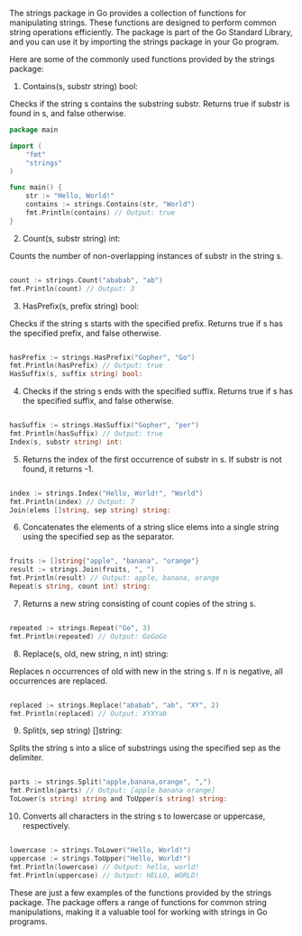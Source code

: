 The strings package in Go provides a collection of functions for manipulating strings. These functions are designed to perform common string operations efficiently. The package is part of the Go Standard Library, and you can use it by importing the strings package in your Go program.

Here are some of the commonly used functions provided by the strings package:

1. Contains(s, substr string) bool:

Checks if the string s contains the substring substr. Returns true if substr is found in s, and false otherwise.

```go
package main

import (
    "fmt"
    "strings"
)

func main() {
    str := "Hello, World!"
    contains := strings.Contains(str, "World")
    fmt.Println(contains) // Output: true
}
```

2. Count(s, substr string) int:

Counts the number of non-overlapping instances of substr in the string s.

```go

count := strings.Count("ababab", "ab")
fmt.Println(count) // Output: 3
```

3. HasPrefix(s, prefix string) bool:

Checks if the string s starts with the specified prefix. Returns true if s has the specified prefix, and false otherwise.

```go

hasPrefix := strings.HasPrefix("Gopher", "Go")
fmt.Println(hasPrefix) // Output: true
HasSuffix(s, suffix string) bool:

```

4. Checks if the string s ends with the specified suffix. Returns true if s has the specified suffix, and false otherwise.

```go

hasSuffix := strings.HasSuffix("Gopher", "per")
fmt.Println(hasSuffix) // Output: true
Index(s, substr string) int:

```

5. Returns the index of the first occurrence of substr in s. If substr is not found, it returns -1.

```go

index := strings.Index("Hello, World!", "World")
fmt.Println(index) // Output: 7
Join(elems []string, sep string) string:

```

6. Concatenates the elements of a string slice elems into a single string using the specified sep as the separator.

```go

fruits := []string{"apple", "banana", "orange"}
result := strings.Join(fruits, ", ")
fmt.Println(result) // Output: apple, banana, orange
Repeat(s string, count int) string:

```

7. Returns a new string consisting of count copies of the string s.

```go

repeated := strings.Repeat("Go", 3)
fmt.Println(repeated) // Output: GoGoGo

```


8. Replace(s, old, new string, n int) string:

Replaces n occurrences of old with new in the string s. If n is negative, all occurrences are replaced.

```go

replaced := strings.Replace("ababab", "ab", "XY", 2)
fmt.Println(replaced) // Output: XYXYab

```

9. Split(s, sep string) []string:

Splits the string s into a slice of substrings using the specified sep as the delimiter.

```go

parts := strings.Split("apple,banana,orange", ",")
fmt.Println(parts) // Output: [apple banana orange]
ToLower(s string) string and ToUpper(s string) string:

```

10. Converts all characters in the string s to lowercase or uppercase, respectively.

``` go

lowercase := strings.ToLower("Hello, World!")
uppercase := strings.ToUpper("Hello, World!")
fmt.Println(lowercase) // Output: hello, world!
fmt.Println(uppercase) // Output: HELLO, WORLD!

```

These are just a few examples of the functions provided by the strings package. The package offers a range of functions for common string manipulations, making it a valuable tool for working with strings in Go programs.